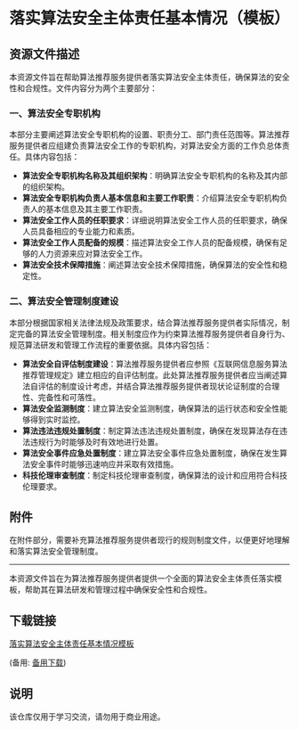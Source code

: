 # 落实算法安全主体责任基本情况（模板）

## 资源文件描述

本资源文件旨在帮助算法推荐服务提供者落实算法安全主体责任，确保算法的安全性和合规性。文件内容分为两个主要部分：

### 一、算法安全专职机构

本部分主要阐述算法安全专职机构的设置、职责分工、部门责任范围等。算法推荐服务提供者应组建负责算法安全工作的专职机构，对算法安全方面的工作负总体责任。具体内容包括：

- **算法安全专职机构名称及其组织架构**：明确算法安全专职机构的名称及其内部的组织架构。
- **算法安全专职机构负责人基本信息和主要工作职责**：介绍算法安全专职机构负责人的基本信息及其主要工作职责。
- **算法安全工作人员的任职要求**：详细说明算法安全工作人员的任职要求，确保人员具备相应的专业能力和素质。
- **算法安全工作人员配备的规模**：描述算法安全工作人员的配备规模，确保有足够的人力资源来应对算法安全工作。
- **算法安全技术保障措施**：阐述算法安全技术保障措施，确保算法的安全性和稳定性。

### 二、算法安全管理制度建设

本部分根据国家相关法律法规及政策要求，结合算法推荐服务提供者实际情况，制定完备的算法安全管理制度。相关制度应作为约束算法推荐服务提供者自身行为、规范算法研发和管理工作流程的重要依据。具体内容包括：

- **算法安全自评估制度建设**：算法推荐服务提供者应参照《互联网信息服务算法推荐管理规定》建立相应的自评估制度。此处算法推荐服务提供者应当阐述算法自评估的制度设计考虑，并结合算法推荐服务提供者现状论证制度的合理性、完备性和可落性。
- **算法安全监测制度**：建立算法安全监测制度，确保算法的运行状态和安全性能够得到实时监控。
- **算法违法违规处置制度**：制定算法违法违规处置制度，确保在发现算法存在违法违规行为时能够及时有效地进行处置。
- **算法安全事件应急处置制度**：建立算法安全事件应急处置制度，确保在发生算法安全事件时能够迅速响应并采取有效措施。
- **科技伦理审查制度**：制定科技伦理审查制度，确保算法的设计和应用符合科技伦理要求。

## 附件

在附件部分，需要补充算法推荐服务提供者现行的规则制度文件，以便更好地理解和落实算法安全管理制度。

---

本资源文件旨在为算法推荐服务提供者提供一个全面的算法安全主体责任落实模板，帮助其在算法研发和管理过程中确保安全性和合规性。

## 下载链接
[落实算法安全主体责任基本情况模板](https://pan.quark.cn/s/814586463a1e) 

(备用: [备用下载](https://pan.baidu.com/s/1NAIeeiZbstMIug7z5Yh5_Q?pwd=1234))

## 说明

该仓库仅用于学习交流，请勿用于商业用途。
